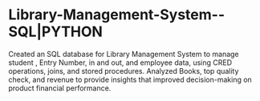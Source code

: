 # Library-Management-System--SQL|PYTHON

Created an SQL database for Library Management System to manage student , Entry Number, in and out, and
employee data, using CRED operations, joins, and stored procedures.
Analyzed Books, top quality check, and revenue to provide insights that improved decision-making on product
financial performance.


